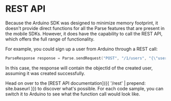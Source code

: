 # REST API

Because the Arduino SDK was designed to minimize memory footprint, it doesn't provide direct functions for all the Parse features that are present in the mobile SDKs. However, it does have the capability to call the REST API, which offers the full range of functionality.

For example, you could sign up a user from Arduino through a REST call:

```cpp
ParseResponse response = Parse.sendRequest("POST", "/1/users", "{\"username\":\"cooldude6\",\"password\":\"p_n7!-e8\"}", "");
```

In this case, the response will contain the objectId of the created user, assuming it was created successfully.

Head on over to the [REST API documentation]({{ '/rest' | prepend: site.baseurl }}) to discover what's possible. For each code sample, you can switch it to Arduino to see what the function call would look like.
